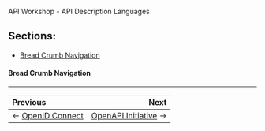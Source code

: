 API Workshop - API Description Languages

## Sections:

* [Bread Crumb Navigation](#bread-crumb-navigation)

#### Bread Crumb Navigation
_________________________

Previous | Next
:------- | ---:
← [OpenID Connect](./openid-connect.md) | [OpenAPI Initiative](./openapi-initiative.md) →
